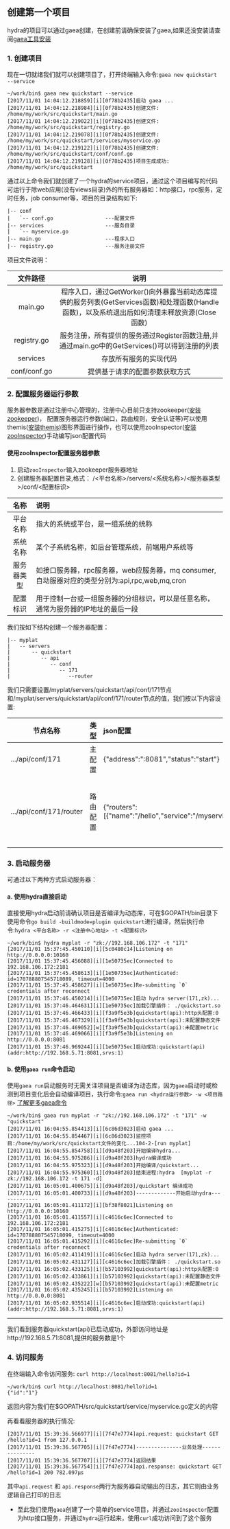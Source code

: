 ## 创建第一个项目
hydra的项目可以通过gaea创建，在创建前请确保安装了gaea,如果还没安装请查阅[gaea工具安装](https://github.com/qxnw/hydra/blob/master/quickstart/3.install_gaea.md)

### 1. 创建项目
现在一切就绪我们就可以创建项目了，打开终端输入命令:`gaea new quickstart --service`

```
~/work/bin$ gaea new quickstart --service
[2017/11/01 14:04:12.218859][i][0f78b2435]启动 gaea ...
[2017/11/01 14:04:12.218984][i][0f78b2435]创建文件: /home/my/work/src/quickstart/main.go
[2017/11/01 14:04:12.219022][i][0f78b2435]创建文件: /home/my/work/src/quickstart/registry.go
[2017/11/01 14:04:12.219078][i][0f78b2435]创建文件: /home/my/work/src/quickstart/services/myservice.go
[2017/11/01 14:04:12.219122][i][0f78b2435]创建文件: /home/my/work/src/quickstart/conf/conf.go
[2017/11/01 14:04:12.219128][i][0f78b2435]项目生成成功: /home/my/work/src/quickstart
```

通过以上命令我们就创建了一个hydra的service项目，通过这个项目编写的代码可运行于除web应用(没有views目录)外的所有服务器如：http接口，rpc服务，定时任务，job consumer等，项目的目录结构如下:
	
	|-- conf
	|   `-- conf.go                 ---配置文件
	|-- services                    ---服务目录
	|   `-- myservice.go
	|-- main.go                     ---程序入口
	|-- registry.go                 ---服务注册文件

项目文件说明：


|  文件路径  |  说明   |
|:-------:|:-------:|
|main.go|程序入口，通过GetWorker()向外暴露当前动态库提供的服务列表(GetServices函数)和处理函数(Handle函数)，以及系统退出后如何清理未释放资源(Close函数)|
|registry.go|服务注册，所有提供的服务通过Register函数注册,并通过main.go中的GetServices()可以得到注册的列表|
|services|存放所有服务的实现代码|
|conf/conf.go|提供基于请求的配置参数获取方式|


### 2. 配置服务器运行参数
服务器参数是通过注册中心管理的，注册中心目前只支持zookeeper([安装zookeeper](https://github.com/qxnw/hydra/blob/master/quickstart/4.install_zk.md))，
配置服务器运行参数(端口，路由规则，安全认证等)可以使用themis([安装themis](https://github.com/qxnw/hydra/blob/master/quickstart/5.install_themis.md))图形界面进行操作，也可以使用zooInspector([安装zooInspector](https://issues.apache.org/jira/secure/attachment/12436620/ZooInspector.zip))手动编写json配置代码

####  使用zooInspector配置服务器参数
1. 启动`zooInspector`输入zookeeper服务器地址
2. 创建服务器配置目录,格式： /<平台名称>/servers/<系统名称>/<服务器类型>/conf/<配置标识>

|名称|说明|
|:------:|:------|
|平台名称|指大的系统或平台，是一组系统的统称|
|系统名称|某个子系统名称，如后台管理系统，前端用户系统等|
|服务器类型|如接口服务器，rpc服务器，web应服务器，mq consumer,自动服器对应的类型分别为:api,rpc,web,mq,cron|
|配置标识|用于控制一台或一组服务器的分组标识，可以是任意名称，通常为服务器的IP地址的最后一段|

我们按如下结构创建一个服务器配置：
   
	|-- myplat
	|   -- servers 
	|       -- quickstart
	|          -- api
	|             -- conf
	|                -- 171
	|                   --router

我们只需要设置/myplat/servers/quickstart/api/conf/171节点和/myplat/servers/quickstart/api/conf/171/router节点的值，我们按以下内容设置:

|节点名称|类型|json配置|说明|
|------|------|:------|:-------|
|.../api/conf/171|主配置|{"address":":8081","status":"start"}|服务器状态为启动|
|.../api/conf/171/router|路由配置|{"routers":[{"name":"/hello","service":"/myservice"}]}|`hello`为外部请求名称，`myservice`为项目中注册的名称|


### 3. 启动服务器
可通过以下两种方式启动服务器：
#### a. 使用hydra直接启动
直接使用hydra启动前请确认项目是否编译为动态库，可在$GOPATH/bin目录下使用命令`go build -buildmode=plugin quickstart`进行编译，然后执行命令:`hydra <平台名称> -r <注册中心地址> -t <配置标识>`

```
~/work/bin$ hydra myplat -r "zk://192.168.106.172" -t "171"
[2017/11/01 15:37:45.450110][i][5c0480c14]Listening on http://0.0.0.0:10160
[2017/11/01 15:37:45.456088][i][1e50735ec]Connected to 192.168.106.172:2181
[2017/11/01 15:37:45.458613][i][1e50735ec]Authenticated: id=170788807545718089, timeout=4000
[2017/11/01 15:37:45.458627][i][1e50735ec]Re-submitting `0` credentials after reconnect
[2017/11/01 15:37:46.450214][i][1e50735ec]启动 hydra server(171,zk)...
[2017/11/01 15:37:46.464631][i][1e50735ec]加载引擎插件： ./quickstart.so
[2017/11/01 15:37:46.466433][i][f3a9f5e3b]quickstart(api):http头配置:0
[2017/11/01 15:37:46.467329][i][f3a9f5e3b]quickstart(api):未配置静态文件
[2017/11/01 15:37:46.469052][w][f3a9f5e3b]quickstart(api):未配置metric
[2017/11/01 15:37:46.469066][i][f3a9f5e3b]Listening on http://0.0.0.0:8081
[2017/11/01 15:37:46.969244][i][1e50735ec]启动成功:quickstart(api)(addr:http://192.168.5.71:8081,srvs:1)

```
#### b. 使用`gaea run`命令启动
使用`gaea run`启动服务时无需关注项目是否编译为动态库，因为`gaea`启动时或检测到项目变化后会自动编译项目，执行命令:`gaea run <hydra运行参数> -w <项目路径>`
[了解更多gaea命令](https://github.com/qxnw/hydra/blob/master/quickstart/3.install_gaea.md)

```
~/work/bin$ gaea run myplat -r "zk://192.168.106.172" -t "171" -w "quickstart"
[2017/11/01 16:04:55.854413][i][6c86d3023]启动 gaea ...
[2017/11/01 16:04:55.854467][i][6c86d3023]监控项目:/home/my/work/src/quickstart文件的变化...104-2-[run myplat]
[2017/11/01 16:04:55.854758][i][d9a48f203]开始编译hydra...
[2017/11/01 16:04:55.975286][i][d9a48f203]hydra编译成功
[2017/11/01 16:04:55.975323][i][d9a48f203]开始编译/quickstart...
[2017/11/01 16:04:55.975360][i][d9a48f203]结束进程:hydra  [myplat -r zk://192.168.106.172 -t 171 -d]
[2017/11/01 16:05:01.400675][i][d9a48f203]/quickstart 编译成功
[2017/11/01 16:05:01.400733][i][d9a48f203]-------------开始启动hydra-------------
[2017/11/01 16:05:01.411172][i][bf38f8021]Listening on http://0.0.0.0:10160
[2017/11/01 16:05:01.411557][i][c4616c6ec]Connected to 192.168.106.172:2181
[2017/11/01 16:05:01.415275][i][c4616c6ec]Authenticated: id=170788807545718099, timeout=4000
[2017/11/01 16:05:01.415292][i][c4616c6ec]Re-submitting `0` credentials after reconnect
[2017/11/01 16:05:02.411419][i][c4616c6ec]启动 hydra server(171,zk)...
[2017/11/01 16:05:02.431127][i][c4616c6ec]加载引擎插件： ./quickstart.so
[2017/11/01 16:05:02.433125][i][b57103992]quickstart(api):http头配置:0
[2017/11/01 16:05:02.433861][i][b57103992]quickstart(api):未配置静态文件
[2017/11/01 16:05:02.435222][w][b57103992]quickstart(api):未配置metric
[2017/11/01 16:05:02.435245][i][b57103992]Listening on http://0.0.0.0:8081
[2017/11/01 16:05:02.935514][i][c4616c6ec]启动成功:quickstart(api)(addr:http://192.168.5.71:8081,srvs:1)
```

---------------------------



我们看到服务器quickstart(api)已启动成功，外部访问地址是http://192.168.5.71:8081,提供的服务数是1个


### 4. 访问服务
  在终端输入命令访问服务: `curl http://localhost:8081/hello?id=1`
```
~/work/bin$ curl http://localhost:8081/hello?id=1
{"id":"1"}

```
返回内容为我们在$GOPATH/src/quickstart/service/myservice.go定义的内容

再看看服务器的执行情况:
```
[2017/11/01 15:39:36.566977][i][7f47e7774]api.request: quickstart GET /hello?id=1 from 127.0.0.1
[2017/11/01 15:39:36.567705][i][7f47e7774]---------------业务处理---------------
[2017/11/01 15:39:36.567707][i][7f47e7774]返回结果
[2017/11/01 15:39:36.567754][i][7f47e7774]api.response: quickstart GET /hello?id=1 200 782.097µs

```
其中`api.request` 和 `api.response`两行为服务器自动输出的日志，其它则由业务逻辑自己打印的日志

+ 至此我们使用`gaea`创建了一个简单的service项目，并通过`zooInspector`配置为http接口服务，并通过`hydra`运行起来，使用`curl`成功访问到了这个服务